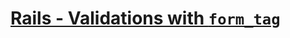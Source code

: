 # [Rails - Validations with `form_tag`](https://github.com/saramccombs/validations-with-form_tag-rails)

